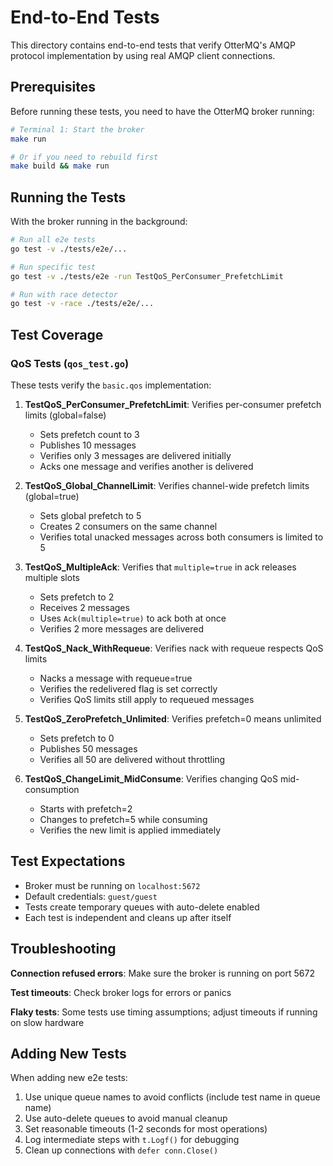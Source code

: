 # End-to-End Tests

This directory contains end-to-end tests that verify OtterMQ's AMQP protocol implementation by using real AMQP client connections.

## Prerequisites

Before running these tests, you need to have the OtterMQ broker running:

```bash
# Terminal 1: Start the broker
make run

# Or if you need to rebuild first
make build && make run
```

## Running the Tests

With the broker running in the background:

```bash
# Run all e2e tests
go test -v ./tests/e2e/...

# Run specific test
go test -v ./tests/e2e -run TestQoS_PerConsumer_PrefetchLimit

# Run with race detector
go test -v -race ./tests/e2e/...
```

## Test Coverage

### QoS Tests (`qos_test.go`)

These tests verify the `basic.qos` implementation:

1. **TestQoS_PerConsumer_PrefetchLimit**: Verifies per-consumer prefetch limits (global=false)
   - Sets prefetch count to 3
   - Publishes 10 messages
   - Verifies only 3 messages are delivered initially
   - Acks one message and verifies another is delivered

2. **TestQoS_Global_ChannelLimit**: Verifies channel-wide prefetch limits (global=true)
   - Sets global prefetch to 5
   - Creates 2 consumers on the same channel
   - Verifies total unacked messages across both consumers is limited to 5

3. **TestQoS_MultipleAck**: Verifies that `multiple=true` in ack releases multiple slots
   - Sets prefetch to 2
   - Receives 2 messages
   - Uses `Ack(multiple=true)` to ack both at once
   - Verifies 2 more messages are delivered

4. **TestQoS_Nack_WithRequeue**: Verifies nack with requeue respects QoS limits
   - Nacks a message with requeue=true
   - Verifies the redelivered flag is set correctly
   - Verifies QoS limits still apply to requeued messages

5. **TestQoS_ZeroPrefetch_Unlimited**: Verifies prefetch=0 means unlimited
   - Sets prefetch to 0
   - Publishes 50 messages
   - Verifies all 50 are delivered without throttling

6. **TestQoS_ChangeLimit_MidConsume**: Verifies changing QoS mid-consumption
   - Starts with prefetch=2
   - Changes to prefetch=5 while consuming
   - Verifies the new limit is applied immediately

## Test Expectations

- Broker must be running on `localhost:5672`
- Default credentials: `guest/guest`
- Tests create temporary queues with auto-delete enabled
- Each test is independent and cleans up after itself

## Troubleshooting

**Connection refused errors**: Make sure the broker is running on port 5672

**Test timeouts**: Check broker logs for errors or panics

**Flaky tests**: Some tests use timing assumptions; adjust timeouts if running on slow hardware

## Adding New Tests

When adding new e2e tests:

1. Use unique queue names to avoid conflicts (include test name in queue name)
2. Use auto-delete queues to avoid manual cleanup
3. Set reasonable timeouts (1-2 seconds for most operations)
4. Log intermediate steps with `t.Logf()` for debugging
5. Clean up connections with `defer conn.Close()`
